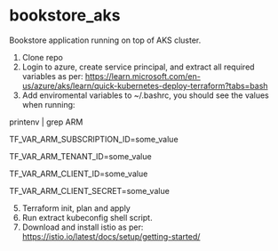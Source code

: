 # bookstore_aks
Bookstore application running on top of AKS cluster.

1. Clone repo
2. Login to azure, create service principal, and extract all required variables as per: https://learn.microsoft.com/en-us/azure/aks/learn/quick-kubernetes-deploy-terraform?tabs=bash
3. Add enviromental variables to ~/.bashrc, you should see the values when running:

printenv | grep ARM

TF_VAR_ARM_SUBSCRIPTION_ID=some_value

TF_VAR_ARM_TENANT_ID=some_value

TF_VAR_ARM_CLIENT_ID=some_value

TF_VAR_ARM_CLIENT_SECRET=some_value

5. Terraform init, plan and apply
6. Run extract kubeconfig shell script.
7. Download and install istio as per: https://istio.io/latest/docs/setup/getting-started/

